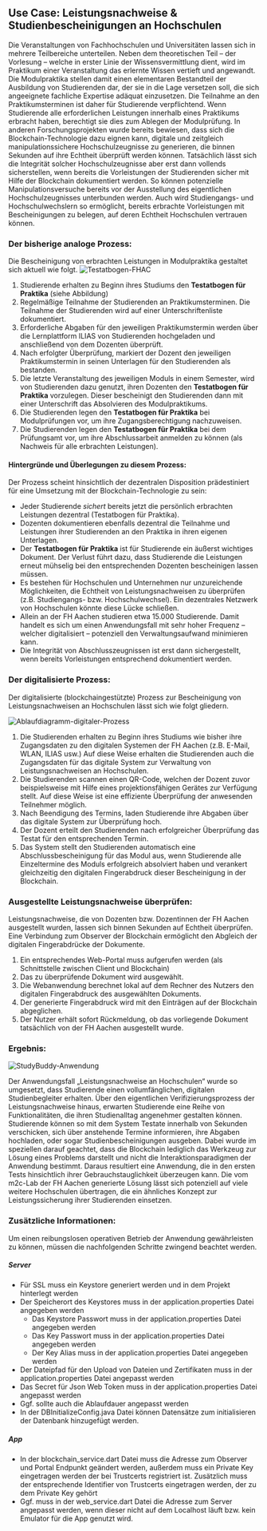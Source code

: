 ## Use Case: Leistungsnachweise & Studienbescheinigungen an Hochschulen

Die Veranstaltungen von Fachhochschulen und Universitäten lassen sich in mehrere Teilbereiche unterteilen. Neben dem theoretischen Teil – der Vorlesung – welche in erster Linie der Wissensvermittlung dient, wird im Praktikum einer Veranstaltung das erlernte Wissen vertieft und angewandt. Die Modulpraktika stellen damit einen elementaren Bestandteil der Ausbildung von Studierenden dar, der sie in die Lage versetzen soll, die sich angeeignete fachliche Expertise adäquat einzusetzen. Die Teilnahme an den Praktikumsterminen ist daher für Studierende verpflichtend. Wenn Studierende alle erforderlichen Leistungen innerhalb eines Praktikums erbracht haben, berechtigt sie dies zum Ablegen der Modulprüfung. In anderen Forschungsprojekten wurde bereits bewiesen, dass sich die Blockchain-Technologie dazu eignen kann, digitale und zeitgleich manipulationssichere Hochschulzeugnisse zu generieren, die binnen Sekunden auf ihre Echtheit überprüft werden können. Tatsächlich lässt sich die Integrität solcher Hochschulzeugnisse aber erst dann vollends sicherstellen, wenn bereits die Vorleistungen der Studierenden sicher mit Hilfe der Blockchain dokumentiert werden. So können potenzielle Manipulationsversuche bereits vor der Ausstellung des eigentlichen Hochschulzeugnisses unterbunden werden. Auch wird Studiengangs- und Hochschulwechslern so ermöglicht, bereits erbrachte Vorleistungen mit Bescheinigungen zu belegen, auf deren Echtheit Hochschulen vertrauen können. 

### Der bisherige analoge Prozess:

Die Bescheinigung von erbrachten Leistungen in Modulpraktika gestaltet sich aktuell wie folgt.
![Testatbogen-FHAC](img/testatbogen.png "Der Testatbogen")

1. Studierende erhalten zu Beginn ihres Studiums den **Testatbogen für Praktika** (siehe Abbildung)
2. Regelmäßige Teilnahme der Studierenden an Praktikumsterminen. Die Teilnahme der Studierenden wird auf einer Unterschriftenliste dokumentiert.
3. Erforderliche Abgaben für den jeweiligen Praktikumstermin werden über die Lernplattform ILIAS von Studierenden hochgeladen und anschließend von dem Dozenten überprüft.
4. Nach erfolgter Überprüfung, markiert der Dozent den jeweiligen Praktikumstermin in seinen Unterlagen für den Studierenden als bestanden.
5. Die letzte Veranstaltung des jeweiligen Moduls in einem Semester, wird von Studierenden dazu genutzt, ihren Dozenten den **Testatbogen für Praktika** vorzulegen. Dieser bescheinigt den Studierenden dann mit einer Unterschrift das Absolvieren des Modulpraktikums.
6. Die Studierenden legen den **Testatbogen für Praktika** bei Modulprüfungen vor, um ihre Zugangsberechtigung nachzuweisen.
7. Die Studierenden legen den **Testatbogen für Praktika** bei dem Prüfungsamt vor, um ihre Abschlussarbeit anmelden zu können (als Nachweis für alle erbrachten Leistungen).




#### Hintergründe und Überlegungen zu diesem Prozess:

Der Prozess scheint hinsichtlich der dezentralen Disposition prädestiniert für eine Umsetzung mit der Blockchain-Technologie zu sein:

- Jeder Studierende *sichert* bereits jetzt die persönlich erbrachten Leistungen dezentral (Testatbogen für Praktika).    
- Dozenten dokumentieren ebenfalls dezentral die Teilnahme und Leistungen ihrer Studierenden an den Praktika in ihren eigenen Unterlagen.
- Der **Testatbogen für Praktika** ist für Studierende ein äußerst wichtiges Dokument. Der Verlust führt dazu, dass Studierende die Leistungen erneut mühselig bei den entsprechenden Dozenten bescheinigen lassen müssen. 
- Es bestehen für Hochschulen und Unternehmen nur unzureichende Möglichkeiten, die Echtheit von Leistungsnachweisen zu überprüfen (z.B. Studiengangs- bzw. Hochschulwechsel). Ein dezentrales Netzwerk von Hochschulen könnte diese Lücke schließen.
- Allein an der FH Aachen studieren etwa 15.000 Studierende. Damit handelt es sich um einen Anwendungsfall mit sehr hoher Frequenz – welcher digitalisiert – potenziell den Verwaltungsaufwand minimieren kann.
- Die Integrität von Abschlusszeugnissen ist erst dann sichergestellt, wenn bereits Vorleistungen entsprechend dokumentiert werden. 

### Der digitalisierte Prozess:

Der digitalisierte (blockchaingestützte) Prozess zur Bescheinigung von Leistungsnachweisen an Hochschulen lässt sich wie folgt gliedern.

![Ablaufdiagramm-digitaler-Prozess](img/ablaufdiagramm-testate.png "Ablaufdiagramm-Digital")

1. Die Studierenden erhalten zu Beginn ihres Studiums wie bisher ihre Zugangsdaten zu den digitalen Systemen der FH Aachen (z.B. E-Mail, WLAN, ILIAS usw.) Auf diese Weise erhalten die Studierenden auch die Zugangsdaten für das digitale System zur Verwaltung von Leistungsnachweisen an Hochschulen.
2. Die Studierenden scannen einen QR-Code, welchen der Dozent zuvor beispielsweise mit Hilfe eines projektionsfähigen Gerätes zur Verfügung stellt. Auf diese Weise ist eine effiziente Überprüfung der anwesenden Teilnehmer möglich.
3. Nach Beendigung des Termins, laden Studierende ihre Abgaben über das digitale System zur Überprüfung hoch.
4. Der Dozent erteilt den Studierenden nach erfolgreicher Überprüfung das Testat für den entsprechenden Termin.
5. Das System stellt den Studierenden automatisch eine Abschlussbescheinigung für das Modul aus, wenn Studierende alle Einzeltermine des Moduls erfolgreich absolviert haben und verankert gleichzeitig den digitalen Fingerabdruck dieser Bescheinigung in der Blockchain.



### Ausgestellte Leistungsnachweise überprüfen:

Leistungsnachweise, die von Dozenten bzw. Dozentinnen der FH Aachen ausgestellt wurden, lassen sich binnen Sekunden auf Echtheit überprüfen. Eine Verbindung zum Observer der Blockchain ermöglicht den Abgleich der digitalen Fingerabdrücke der Dokumente. 

1. Ein entsprechendes Web-Portal muss aufgerufen werden (als Schnittstelle zwischen Client und Blockchain)
2. Das zu überprüfende Dokument wird ausgewählt.
3. Die Webanwendung berechnet lokal auf dem Rechner des Nutzers den digitalen Fingerabdruck des ausgewählten Dokuments.
4. Der generierte Fingerabdruck wird mit den Einträgen auf der Blockchain abgeglichen.
5. Der Nutzer erhält sofort Rückmeldung, ob das vorliegende Dokument tatsächlich von der FH Aachen ausgestellt wurde.

### Ergebnis:

![StudyBuddy-Anwendung](img/anwendung-preview.png "StudyBuddy Anwendung")

Der Anwendungsfall „Leistungsnachweise an Hochschulen“ wurde so umgesetzt, dass Studierende einen vollumfänglichen, digitalen Studienbegleiter erhalten. Über den eigentlichen Verifizierungsprozess der Leistungsnachweise hinaus, erwarten Studierende eine Reihe von Funktionalitäten, die ihren Studienalltag angenehmer gestalten können. Studierende können so mit dem System Testate innerhalb von Sekunden verschicken, sich über anstehende Termine informieren, ihre Abgaben hochladen, oder sogar Studienbescheinigungen ausgeben. Dabei wurde im speziellen darauf geachtet, dass die Blockchain lediglich das Werkzeug zur Lösung eines Problems darstellt und nicht die Interaktionsparadigmen der Anwendung bestimmt. Daraus resultiert eine Anwendung, die in den ersten Tests hinsichtlich ihrer Gebrauchstauglichkeit überzeugen kann. Die vom m2c-Lab der FH Aachen generierte Lösung lässt sich potenziell auf viele weitere Hochschulen übertragen, die ein ähnliches Konzept zur Leistungssicherung ihrer Studierenden einsetzen.

### Zusätzliche Informationen:

Um einen reibungslosen operativen Betrieb der Anwendung gewährleisten zu können, müssen die nachfolgenden Schritte zwingend beachtet werden.

##### Server

- Für SSL muss ein Keystore generiert werden und in dem Projekt hinterlegt werden
- Der Speicherort des Keystores muss in der application.properties Datei angegeben werden
	- Das Keystore Passwort muss in der application.properties Datei angegeben werden
	- Das Key Passwort muss in der application.properties Datei angegeben werden
	- Der Key Alias muss in der application.properties Datei angegeben werden
- Der Dateipfad für den Upload von Dateien und Zertifikaten muss in der application.properties Datei angepasst werden
- Das Secret für Json Web Token muss in der application.properties Datei angepasst werden
- Ggf. sollte auch die Ablaufdauer angepasst werden
- In der DBInitializeConfig.java Datei können Datensätze zum initialisieren der Datenbank hinzugefügt werden.

##### App

- In der blockchain_service.dart Datei muss die Adresse zum Observer und Portal Endpunkt geändert werden, außerdem muss ein Private Key eingetragen werden der bei Trustcerts registriert ist. Zusätzlich muss der entsprechende Identifier von Trustcerts eingetragen werden, der zu dem Private Key gehört
- Ggf. muss in der web_service.dart Datei die Adresse zum Server angepasst werden, wenn dieser nicht auf dem Localhost läuft bzw. kein Emulator für die App genutzt wird.


